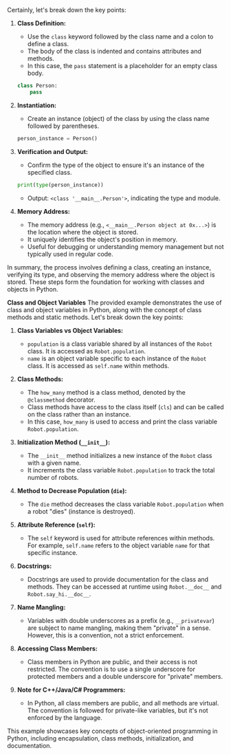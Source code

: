 Certainly, let's break down the key points:

1. **Class Definition:**
   - Use the `class` keyword followed by the class name and a colon to define a class.
   - The body of the class is indented and contains attributes and methods.
   - In this case, the `pass` statement is a placeholder for an empty class body.

   ```python
   class Person:
       pass
   ```

2. **Instantiation:**
   - Create an instance (object) of the class by using the class name followed by parentheses.

   ```python
   person_instance = Person()
   ```

3. **Verification and Output:**
   - Confirm the type of the object to ensure it's an instance of the specified class.

   ```python
   print(type(person_instance))
   ```

   - Output: `<class '__main__.Person'>`, indicating the type and module.

4. **Memory Address:**
   - The memory address (e.g., `<__main__.Person object at 0x...>`) is the location where the object is stored.
   - It uniquely identifies the object's position in memory.
   - Useful for debugging or understanding memory management but not typically used in regular code.

In summary, the process involves defining a class, creating an instance, verifying its type, and observing the memory address where the object is stored. 
These steps form the foundation for working with classes and objects in Python.

**Class and Object Variables**
The provided example demonstrates the use of class and object variables in Python, along with the concept of class methods and static methods. Let's break down the key points:

1. **Class Variables vs Object Variables:**
   - `population` is a class variable shared by all instances of the `Robot` class. It is accessed as `Robot.population`.
   - `name` is an object variable specific to each instance of the `Robot` class. It is accessed as `self.name` within methods.

2. **Class Methods:**
   - The `how_many` method is a class method, denoted by the `@classmethod` decorator.
   - Class methods have access to the class itself (`cls`) and can be called on the class rather than an instance.
   - In this case, `how_many` is used to access and print the class variable `Robot.population`.

3. **Initialization Method (`__init__`):**
   - The `__init__` method initializes a new instance of the `Robot` class with a given name.
   - It increments the class variable `Robot.population` to track the total number of robots.

4. **Method to Decrease Population (`die`):**
   - The `die` method decreases the class variable `Robot.population` when a robot "dies" (instance is destroyed).

5. **Attribute Reference (`self`):**
   - The `self` keyword is used for attribute references within methods. For example, `self.name` refers to the object variable `name` for that specific instance.

6. **Docstrings:**
   - Docstrings are used to provide documentation for the class and methods. They can be accessed at runtime using `Robot.__doc__` and `Robot.say_hi.__doc__`.

7. **Name Mangling:**
   - Variables with double underscores as a prefix (e.g., `__privatevar`) are subject to name mangling, making them "private" in a sense. However, this is a convention, not a strict enforcement.

8. **Accessing Class Members:**
   - Class members in Python are public, and their access is not restricted. The convention is to use a single underscore for protected members and a double underscore for "private" members.

9. **Note for C++/Java/C# Programmers:**
   - In Python, all class members are public, and all methods are virtual. The convention is followed for private-like variables, but it's not enforced by the language.

This example showcases key concepts of object-oriented programming in Python, including encapsulation, class methods, initialization, and documentation.
